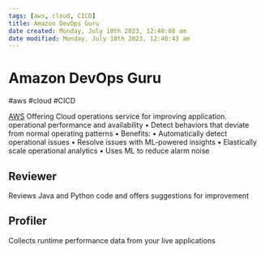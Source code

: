 ```yaml
---
tags: [aws, cloud, CICD]
title: Amazon DevOps Guru
date created: Monday, July 10th 2023, 12:40:08 am
date modified: Monday, July 10th 2023, 12:40:43 am
---
```

# Amazon DevOps Guru
#aws #cloud #CICD 

[AWS](Cloud%20Computing/AWS/AWS.md) Offering Cloud operations service for improving application.
operational performance and availability
• Detect behaviors that deviate from normal
operating patterns
• Benefits:
• Automatically detect operational issues
• Resolve issues with ML-powered insights
• Elastically scale operational analytics
• Uses ML to reduce alarm noise

## Reviewer
Reviews Java and Python code and offers suggestions for improvement

## Profiler
Collects runtime performance data from your live applications